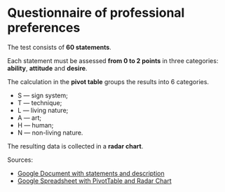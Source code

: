 # Questionnaire of professional preferences

The test consists of **60 statements**.

Each statement must be assessed **from 0 to 2 points** in three categories: **ability**, **attitude** and **desire**.

The calculation in the **pivot table** groups the results into 6 categories.
* S — sign system;
* T — technique;
* L — living nature;
* A — art;
* H — human;
* N — non-living nature.

The resulting data is collected in a **radar chart**.

Sources:
* [Google Document with statements and description](https://docs.google.com/document/d/1KlV3WKSvxzjW2VSZpqNTv2PmSYwXkdgtePKP1ylcgOI/edit?usp=sharing)
* [Google Spreadsheet with PivotTable and Radar Chart](https://docs.google.com/spreadsheets/d/1AOnBvtwSFyz_SlvLaCW80lcIx730a3AEAv5YVRkzMcY/edit?usp=sharing)

